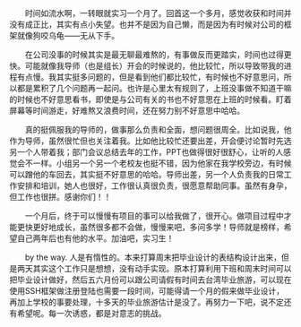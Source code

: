 　　时间如流水啊，一转眼就实习一个月了。回首这一个多月，感觉收获和时间并没有成正比，其实有点小失望。也并不是因为自己懒，而是因为有时候对公司的框架就像狗咬乌龟——无从下手。

　　在公司没事的时候其实是最无聊最难熬的，有事做反而更踏实，时间也过得更快。可能就像我导师（也是组长）开会的时候说的，他比较忙，所以导致带我的进程有点慢。我其实挺多问题的，但是看到他们都比较忙，有时候也不好意思问，所以都是累积了几个问题再一起问。也许是心里太有规则了，上班没事做不知道干嘛的时候也不好意思看书，即使是与公司有关的书也不好意思在上班的时候看。盯着屏幕等时间游走，好难熬又浪费时间，还在努力别不好意思中哈哈。

　　真的挺佩服我的导师的，做事那么负责和全面，想问题很周全。比如说我，他作为导师，虽然很忙但也关注着我。比如他比较忙还要出差，开会便讨论暂时先选另一个人带着我；部门会议总结去年的工作，PPT也做得很好很舒心，让听的人感觉会不一样。小组另一个另一个老校友也挺不错，因为他家在我学校旁边，有时候可以蹭他的车回去，其实挺不好意思的哈哈。导师出差，另一个人负责我的日常工作安排和培训，她人也很好，工作很认真很负责，很愿意帮助同事。虽然有身孕，但工作也很拼。感谢你们！！

　　一个月后，终于可以慢慢有项目的事可以给我做了，很开心。做项目过程中才能更快更好地成长，虽然很多都不会做，慢慢来吧，多问多学！导师就是榜样，希望自己两年后也有他的水平。加油吧，实习生！

　　by the way. 人是有惰性的。本来打算周末把毕业设计的表结构设计出来，但是两天其实这个工作只是想想，没有动手实现。原本打算利用下班和周末时间可以把毕业设计做好，然后五六月份可以跟公司请假有时间去台湾毕业旅游，可以现在使用SSH框架做注册登陆也需要一段时间，可能得请一个月的假来做毕业设计，再加上学校的事要处理，十多天的毕业旅游估计是没了。再努力一下吧，说不定还有希望呢。每一次诱惑，都是对意志的挑战。